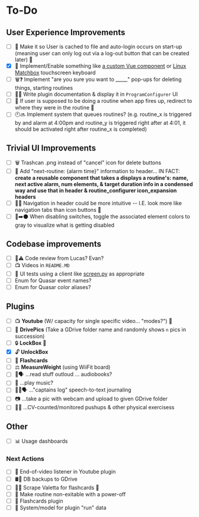 # To-Do

## User Experience Improvements

- [ ] 👤 Make it so User is cached to file and auto-login occurs on start-up (meaning user can only log out via a log-out button that can be created later) 🚧
- [x] 🎹 Implement/Enable something like [a custom Vue component](https://www.npmjs.com/package/vue-virtual-keyboard) or [Linux Matchbox](https://www.npmjs.com/package/vue-virtual-keyboard) touchscreen keyboard
- [ ] 🗑️❓ Implement "are you sure you want to _____" pop-ups for deleting things, starting routines
- [ ] 🔌📰 Write plugin documentation & display it in `ProgramConfigurer` UI
- [ ] 🚥 If user is supposed to be doing a routine when app fires up, redirect to where they were in the routine 🚧
- [ ] 🕙🔜 Implement system that queues routines? (e.g. routine_x is triggered by and alarm at 4:00pm and routine_y is triggered right after at 4:01, it should be activated right after routine_x is completed)

## Trivial UI Improvements

- [ ] 🗑️ Trashcan .png instead of "cancel" icon for delete buttons
- [ ] 🚥 Add "next-routine: {alarm time}" information to header... IN FACT: **create a reusable component that takes a displays a routine's: name, next active alarm, num elements, & target duration info in a condensed way and use that in header & routine_configurer icon_expansion headers**
- [ ] 🔲🔲 Navigation in header could be more intuitive -- I.E. look more like navigation tabs than icon buttons 🚧
- [ ] 🔵➡️⚫ When disabling switches, toggle the associated element colors to gray to visualize what is getting disabled

## Codebase improvements

- [ ] 💁⚠️ Code review from Lucas? Evan?
- [ ] 📺 Videos in `README.MD`
- [ ] 🤖 UI tests using a client like [screen.py](https://github.com/zauberzeug/nicegui/blob/main/tests/screen.py#L85) as appropriate
- [ ] Enum for Quasar event names?
- [ ] Enum for Quasar color aliases?

## Plugins

- [ ] 📺 **Youtube**  (W/ capacity for single specific video... "modes?") 🚧
- [ ] 🌆 **DrivePics** (Take a GDrive folder name and randomly shows `n` pics in succession)
- [ ] 🔒 **LockBox** 🚧
- [x] 🔓 **UnlockBox**
- [ ] 📄 **Flashcards**
- [ ] ⚖️ **MeasureWeight** (using WiiFit board)
- [ ] 📕🗣️ ...read stuff outloud ... audiobooks?
- [ ] 🎵 ...play music?
- [ ] 🧑‍🚀🗣️ ..."captains log" speech-to-text journaling
- [ ] 📷 ...take a pic with webcam and upload to given GDrive folder
- [ ] 🏋️‍♂️ ...CV-counted/monitored pushups & other physical exercisess

## Other

- [ ] 📊 Usage dashboards

### Next Actions

- [ ] 🚧 End-of-video listener in Youtube plugin
- [ ] 🛢️💾 DB backups to GDrive
- [ ] 🤖📕 Scrape Valetta for flashcards 🚧
- [ ] 🚧 Make routine non-exitable with a power-off
- [ ] 🚧 Flashcards plugin
- [ ] 🚧 System/model for plugin "run" data
